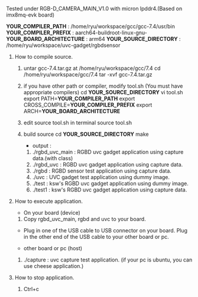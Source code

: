 Tested under RGB-D_CAMERA_MAIN_V1.0 with micron lpddr4.(Based on imx8mq-evk board)

__YOUR_COMPILER_PATH__ : /home/ryu/workspace/gcc/gcc-7.4/usr/bin
__YOUR_COMPILER_PREFIX__ : aarch64-buildroot-linux-gnu-
__YOUR_BOARD_ARCHITECTURE__ : arm64
__YOUR_SOURCE_DIRECTORY__ : /home/ryu/workspace/uvc-gadget/rgbdsensor


1. How to compile source.
   1) untar gcc-7.4.tar.gz at /home/ryu/workspace/gcc/7.4 
      cd /home/ryu/workspace/gcc/7.4
      tar -xvf gcc-7.4.tar.gz
      
   2) if you have other path or compiler, modify tool.sh  (You must have appropriate compilers)
      cd __YOUR_SOURCE_DIRECTORY__
      vi tool.sh
      export PATH=__YOUR_COMPILER_PATH__
      export CROSS_COMPILE=__YOUR_COMPILER_PREFIX__
      export ARCH=__YOUR_BOARD_ARCHITECTURE__

   3) edit source tool.sh in terminal
      source tool.sh
      
   4) build source
      cd __YOUR_SOURCE_DIRECTORY__
      make
      * output :
       1) ./rgbd_uvc_main : RGBD uvc gadget application using capture data.(with class) 
       2) ./rgbd_uvc : RGBD uvc gadget application using capture data.
	   3) ./rgbd : RGBD sensor test application using capture data.
	   4) ./uvc : UVC gadget test application using dummy image. 
	   5) ./test : ksw's RGBD uvc gadget application using dummy image.
	   6) ./test1 : ksw's RGBD uvc gadget application using capture data.
      
   
2. How to execute application.
   * On your board (device)
   1) Copy rgbd_uvc_main, rgbd and uvc to your board. 


   * Plug in one of the USB cable to USB connector on your board.
     Plug in the other end of the USB cable to your other board or pc.
    
   * other board or pc  (host)
   1) ./capture : uvc capture test application.
      (if your pc is ubuntu, you can use cheese application.)
     
3. How to stop application.
   1) Ctrl+c
